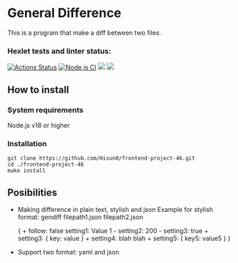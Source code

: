 # General Difference

This is a program that make a diff between two files.

### Hexlet tests and linter status:
[![Actions Status](https://github.com/Hisun0/frontend-project-46/workflows/hexlet-check/badge.svg)](https://github.com/Hisun0/frontend-project-46/actions)
[![Node.js CI](https://github.com/Hisun0/frontend-project-46/actions/workflows/node.js.yml/badge.svg)](https://github.com/Hisun0/frontend-project-46/actions/workflows/node.js.yml)
<a href="https://codeclimate.com/github/Hisun0/frontend-project-46/maintainability"><img src="https://api.codeclimate.com/v1/badges/7df1fb909338a2975b7e/maintainability" /></a>
<a href="https://codeclimate.com/github/Hisun0/frontend-project-46/test_coverage"><img src="https://api.codeclimate.com/v1/badges/7df1fb909338a2975b7e/test_coverage" /></a>

## How to install
### System requirements
Node.js v18 or higher

### Installation

    git clone https://github.com/Hisun0/frontend-project-46.git
    cd ./frontend-project-46
    make install
    
## Posibilities

* Making difference in plain text, stylish and json
Example for stylish format:
    gendiff filepath1.json filepath2.json

    {
      + follow: false
        setting1: Value 1
      - setting2: 200
      - setting3: true
      + setting3: {
            key: value
        }
      + setting4: blah blah
      + setting5: {
            key5: value5
        }
    }
* Support two format: yaml and json
